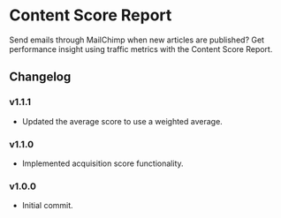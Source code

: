 # Content Score Report

Send emails through MailChimp when new articles are published? Get performance insight using traffic metrics with the Content Score Report.

## Changelog

### v1.1.1

* Updated the average score to use a weighted average.

### v1.1.0

* Implemented acquisition score functionality.

### v1.0.0

* Initial commit.
